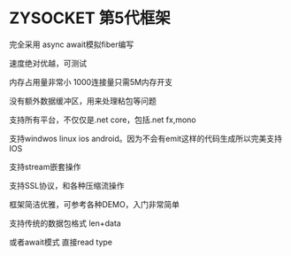 # ZYSOCKET 第5代框架

完全采用 async await模拟fiber编写

速度绝对优越，可测试

内存占用量非常小 1000连接量只需5M内存开支 

没有额外数据缓冲区，用来处理粘包等问题

支持所有平台，不仅仅是.net core，包括.net fx,mono

支持windwos linux ios android。因为不会有emit这样的代码生成所以完美支持IOS

支持stream嵌套操作

支持SSL协议，和各种压缩流操作

框架简洁优雅，可参考各种DEMO，入门非常简单

支持传统的数据包格式 len+data

或者await模式 直接read type

